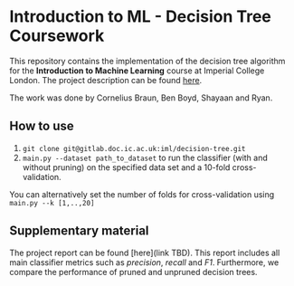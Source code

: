 # Introduction to ML - Decision Tree Coursework

This repository contains the implementation of the decision tree algorithm for the **Introduction to Machine Learning** course at Imperial College London. The project description can be found [here](assignment.pdf).

The work was done by Cornelius Braun, Ben Boyd, Shayaan and Ryan.

## How to use
1. `git clone git@gitlab.doc.ic.ac.uk:iml/decision-tree.git`
2. `main.py --dataset path_to_dataset` to run the classifier (with and without pruning) on the specified data set and a 10-fold cross-validation.


You can alternatively set the number of folds for cross-validation using\
`main.py --k [1,..,20]`

## Supplementary material
The project report can be found [here](link TBD). This report includes all main classifier metrics such as *precision*, *recall* and *F1*. Furthermore, we compare the performance of pruned and unpruned decision trees.